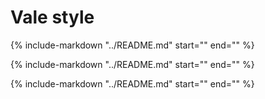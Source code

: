 # Vale style

{%
   include-markdown "../README.md"
   start="<!--intro-start-->"
   end="<!--intro-end-->"
%}

{%
   include-markdown "../README.md"
   start="<!--archive-structure-start-->"
   end="<!--archive-structure-end-->"
%}

{%
   include-markdown "../README.md"
   start="<!--usage-start-->"
   end="<!--usage-end-->"
%}
